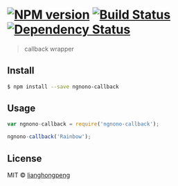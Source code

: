 #  [![NPM version][npm-image]][npm-url] [![Build Status][travis-image]][travis-url] [![Dependency Status][daviddm-url]][daviddm-image]

> callback wrapper


## Install

```sh
$ npm install --save ngnono-callback
```


## Usage

```js
var ngnono-callback = require('ngnono-callback');

ngnono-callback('Rainbow');
```


## License

MIT © [lianghongpeng](github.com/ngnono)


[npm-url]: https://npmjs.org/package/ngnono-callback
[npm-image]: https://badge.fury.io/js/ngnono-callback.svg
[travis-url]: https://travis-ci.org/ngnono/ngnono-callback
[travis-image]: https://travis-ci.org/ngnono/ngnono-callback.svg?branch=master
[daviddm-url]: https://david-dm.org/ngnono/ngnono-callback.svg?theme=shields.io
[daviddm-image]: https://david-dm.org/ngnono/ngnono-callback
